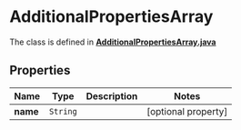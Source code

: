 

# AdditionalPropertiesArray

The class is defined in **[AdditionalPropertiesArray.java](../../src/main/java/org/openapitools/model/AdditionalPropertiesArray.java)**

## Properties

Name | Type | Description | Notes
------------ | ------------- | ------------- | -------------
**name** | `String` |  |  [optional property]



